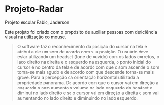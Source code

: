 # Projeto-Radar
Projeto escolar Fabio, Jaderson

Este projeto foi criado com o propósito de auxiliar pessoas com deficiência visual na utilização do mouse. 

>O software faz o reconhecimento da posição do cursor na tela e atribui a ele um som de acordo com sua posição. 
>O usuário deve estar utilizando um headset (fone de ouvido) com os lados corretos, o lado direito na direita e o esquerdo na esquerda, 
>o ponto inicial do cursor é no centro da tela e de acordo com que o som ascende o som torna-se mais agudo
>e de acordo com que descende torna-se mais grave.
>Para a percepção da orientação horizontal  utilizada a propriedade panorama. De acordo com que o cursor vai em direção a esquerda 
>o som aumenta o volume no lado esquerdo do headset e diminui no lado direito e se o cursor vai em direção a direita o som vai 
>aumentando no lado direito e diminuindo no lado esquerdo.
